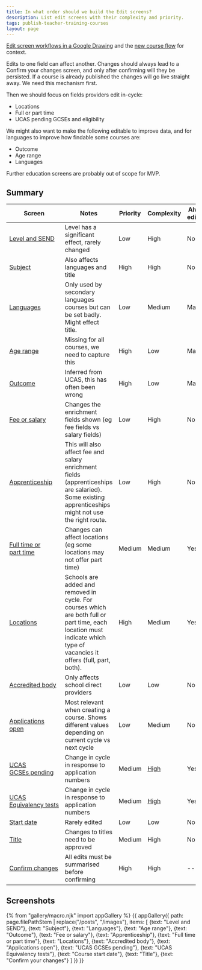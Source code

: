 ```yaml
---
title: In what order should we build the Edit screens?
description: List edit screens with their complexity and priority.
tags: publish-teacher-training-courses
layout: page
---
```

[Edit screen workflows in a Google Drawing](https://docs.google.com/drawings/d/1OrJYSTmRSJD2GEAWFnr2lXLNo7A9J9GDsPMQUm0Pi0M/edit) and the [new course flow](https://docs.google.com/drawings/d/1DAhz464j1XDyQPoOH0adIwAceUwuGU1rqsWkVn8ZQ8I/edit) for context.

Edits to one field can affect another. Changes should always lead to a Confirm your changes screen, and only after confirming will they be persisted. If a course is already published the changes will go live straight away. We need this mechanism first.

Then we should focus on fields providers edit in-cycle:

* Locations
* Full or part time
* UCAS pending GCSEs and eligibility

We might also want to make the following editable to improve data, and for languages to improve how findable some courses are:

* Outcome
* Age range
* Languages

Further education screens are probably out of scope for MVP.

## Summary

| Screen | Notes | Priority | Complexity | Always editable |
|-|-|-|-|-|
| [Level and SEND](#level-and-send) | Level has a significant effect, rarely changed | Low | High | No |
| [Subject](#subject) | Also affects languages and title | High | High | No |
| [Languages](#languages) | Only used by secondary languages courses but can be set badly. Might effect title. | Low | Medium | Maybe |
| [Age range](#age-range) | Missing for all courses, we need to capture this | High | Low | Maybe |
| [Outcome](#outcome) | Inferred from UCAS, this has often been wrong | High | Low | Maybe |
| [Fee or salary](#fee-or-salary) | Changes the enrichment fields shown (eg fee fields vs salary fields) | Low | High | No |
| [Apprenticeship](#apprenticeship) | This will also affect fee and salary enrichment fields (apprenticeships are salaried). Some existing apprenticeships might not use the right route. | Low | High | No |
| [Full time or part&nbsp;time](#full-time-or-part-time) | Changes can affect locations (eg some locations may not offer part time)  | Medium | Medium | Yes |
| [Locations](#locations) | Schools are added and removed in cycle. For courses which are both full or part time, each location must indicate which type of vacancies it offers (full, part, both). | High | Medium | Yes |
| [Accredited body](#accredited-body) | Only affects school direct providers | Low | Low | No |
| [Applications open](#applications-open) | Most relevant when creating a course. Shows different values depending on current cycle vs next cycle | Low | Medium | No |
| [UCAS GCSEs&nbsp;pending](#ucas-gcses-pending) | Change in cycle in response to application numbers | Medium | [High](/publish-teacher-training/minimum-course-requirements-logic) | Yes |
| [UCAS Equivalency&nbsp;tests](#ucas-equivalency-tests) | Change in cycle in response to application numbers | Medium | [High](/publish-teacher-training/minimum-course-requirements-logic) | Yes |
| [Start date](#course-start-date) | Rarely edited | Low | Low | No |
| [Title](#title) | Changes to titles need to be approved | Medium | High | No |
| [Confirm changes](#confirm-your-change) | All edits must be summarised before confirming | High | High | -- |

## Screenshots

{% from "gallery/macro.njk" import appGallery %}
{{ appGallery({
  path: page.filePathStem | replace("/posts", "/images"),
  items: [
    {text: "Level and SEND"},
    {text: "Subject"},
    {text: "Languages"},
    {text: "Age range"},
    {text: "Outcome"},
    {text: "Fee or salary"},
    {text: "Apprenticeship"},
    {text: "Full time or part time"},
    {text: "Locations"},
    {text: "Accredited body"},
    {text: "Applications open"},
    {text: "UCAS GCSEs pending"},
    {text: "UCAS Equivalency tests"},
    {text: "Course start date"},
    {text: "Title"},
    {text: "Confirm your changes"}
  ]
}) }}
